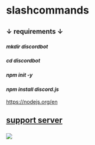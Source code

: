 # slashcommands

## <sub>↓ requirements ↓<sub>

### <sup>***mkdir discordbot<sup>*** ###

### <sup>***cd discordbot<sup>*** ###

### <sup>***npm init -y<sup>*** ###

### ***<sup>npm install discord.js<sup>*** ###

https://nodejs.org/en

## **[support server](https://discord.gg/bmf)**

### ![](https://cdn.discordapp.com/attachments/1242055520450515036/1242056176305307760/Ccg_logo.webp?ex=664c7274&is=664b20f4&hm=282904fc4d0b3cd4a7d69317776ea50c3896a5e234af789486547728f0013f43&)
